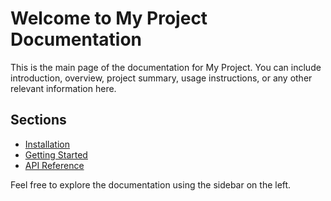 # Welcome to My Project Documentation 

This is the main page of the documentation for My Project. 
You can include introduction, overview, project summary, usage instructions, or any other relevant information here.

## Sections

- [Installation](installation.md)
- [Getting Started](getting_started.md)
- [API Reference](api_reference.md)

Feel free to explore the documentation using the sidebar on the left.